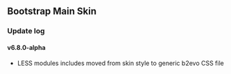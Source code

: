 ## Bootstrap Main Skin

### Update log

#### v6.8.0-alpha
- LESS modules includes moved from skin style to generic b2evo CSS file